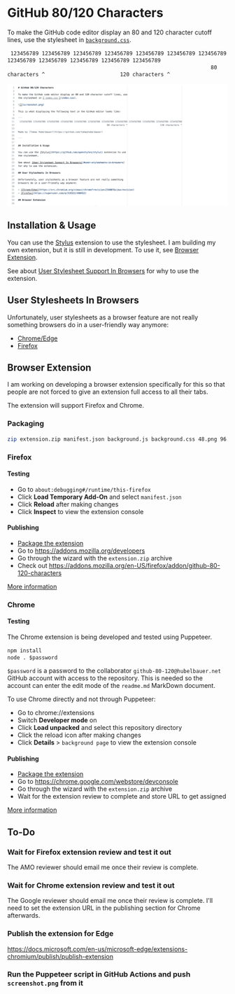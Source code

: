 # GitHub 80/120 Characters

To make the GitHub code editor display an 80 and 120 character cutoff lines, use
the stylesheet in [`background.css`](background.css).

```
 123456789 123456789 123456789 123456789 123456789 123456789 123456789 123456789 123456789 123456789 123456789 123456789
                                                                 80 characters ^                        120 characters ^
```

![](screenshot.png)

## Installation & Usage

You can use the [Stylus](https://github.com/openstyles/stylus) extension to use
the stylesheet. I am building my own extension, but it is still in development.
To use it, see [Browser Extension](#browser-extension).

See about [User Stylesheet Support In Browsers](#user-stylesheets-in-browsers)
for why to use the extension.

## User Stylesheets In Browsers

Unfortunately, user stylesheets as a browser feature are not really something
browsers do in a user-friendly way anymore:

- [Chrome/Edge](https://src.chromium.org/viewvc/chrome?revision=234007&view=revision)
- [Firefox](https://superuser.com/a/319322/490452)

## Browser Extension

I am working on developing a browser extension specifically for this so that
people are not forced to give an extension full access to all their tabs.

The extension will support Firefox and Chrome.

### Packaging

```sh
zip extension.zip manifest.json background.js background.css 48.png 96.png
```

### Firefox

#### Testing

- Go to `about:debugging#/runtime/this-firefox`
- Click **Load Temporary Add-On** and select `manifest.json`
- Click **Reload** after making changes
- Click **Inspect** to view the extension console

#### Publishing

- [Package the extension](#packaging)
- Go to https://addons.mozilla.org/developers
- Go through the wizard with the `extension.zip` archive
- Check out https://addons.mozilla.org/en-US/firefox/addon/github-80-120-characters

[More information](https://extensionworkshop.com/documentation/publish/submitting-an-add-on)

### Chrome

#### Testing

The Chrome extension is being developed and tested using Puppeteer.

```
npm install
node . $password
```

`$password` is a password to the collaborator `github-80-120@hubelbauer.net`
GitHub account with access to the repository. This is needed so the account can
enter the edit mode of the `readme.md` MarkDown document.

To use Chrome directly and not through Puppeteer:

- Go to chrome://extensions
- Switch **Developer mode** on
- Click **Load unpacked** and select this repository directory
- Click the reload icon after making changes
- Click **Details** > `background page` to view the extension console

#### Publishing

- [Package the extension](#packaging)
- Go to https://chrome.google.com/webstore/devconsole
- Go through the wizard with the `extension.zip` archive
- Wait for the extension review to complete and store URL to get assigned

[More information](https://developer.chrome.com/docs/webstore/publish)

## To-Do

### Wait for Firefox extension review and test it out

The AMO reviewer should email me once their review is complete.

### Wait for Chrome extension review and test it out

The Google reviewer should email me once their review is complete. I'll need to
set the extension URL in the publishing section for Chrome afterwards.

### Publish the extension for Edge

https://docs.microsoft.com/en-us/microsoft-edge/extensions-chromium/publish/publish-extension

### Run the Puppeteer script in GitHub Actions and push `screenshot.png` from it
